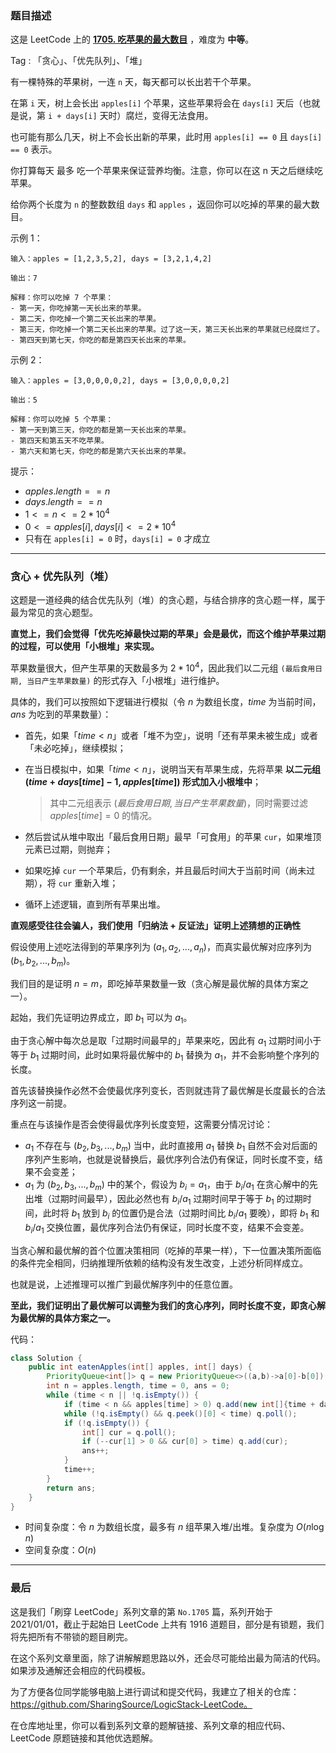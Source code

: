 ### 题目描述

这是 LeetCode 上的 **[1705. 吃苹果的最大数目](https://leetcode-cn.com/problems/maximum-number-of-eaten-apples/solution/gong-shui-san-xie-noxiang-xin-ke-xue-xi-hfdy0/)** ，难度为 **中等**。



Tag : 「贪心」、「优先队列」、「堆」

有一棵特殊的苹果树，一连 `n` 天，每天都可以长出若干个苹果。

在第 `i` 天，树上会长出 `apples[i]` 个苹果，这些苹果将会在 `days[i]` 天后（也就是说，第 `i + days[i]` 天时）腐烂，变得无法食用。

也可能有那么几天，树上不会长出新的苹果，此时用 `apples[i] == 0` 且 `days[i] == 0` 表示。

你打算每天 最多 吃一个苹果来保证营养均衡。注意，你可以在这 n 天之后继续吃苹果。

给你两个长度为 `n` 的整数数组 `days` 和 `apples` ，返回你可以吃掉的苹果的最大数目。

示例 1：
```
输入：apples = [1,2,3,5,2], days = [3,2,1,4,2]

输出：7

解释：你可以吃掉 7 个苹果：
- 第一天，你吃掉第一天长出来的苹果。
- 第二天，你吃掉一个第二天长出来的苹果。
- 第三天，你吃掉一个第二天长出来的苹果。过了这一天，第三天长出来的苹果就已经腐烂了。
- 第四天到第七天，你吃的都是第四天长出来的苹果。
```
示例 2：
```
输入：apples = [3,0,0,0,0,2], days = [3,0,0,0,0,2]

输出：5

解释：你可以吃掉 5 个苹果：
- 第一天到第三天，你吃的都是第一天长出来的苹果。
- 第四天和第五天不吃苹果。
- 第六天和第七天，你吃的都是第六天长出来的苹果。
```

提示：
* $apples.length == n$
* $days.length == n$
* $1 <= n <= 2 * 10^4$
* $0 <= apples[i], days[i] <= 2 * 10^4$
* 只有在 `apples[i] = 0` 时，`days[i] = 0` 才成立

---

### 贪心 + 优先队列（堆）

这题是一道经典的结合优先队列（堆）的贪心题，与结合排序的贪心题一样，属于最为常见的贪心题型。

**直觉上，我们会觉得「优先吃掉最快过期的苹果」会是最优，而这个维护苹果过期的过程，可以使用「小根堆」来实现。**

苹果数量很大，但产生苹果的天数最多为 $2 * 10^4$，因此我们以二元组 `(最后食用日期, 当日产生苹果数量)` 的形式存入「小根堆」进行维护。

具体的，我们可以按照如下逻辑进行模拟（令 $n$ 为数组长度，$time$ 为当前时间，$ans$ 为吃到的苹果数量）：

* 首先，如果「$time < n$」或者「堆不为空」，说明「还有苹果未被生成」或者「未必吃掉」，继续模拟；
* 在当日模拟中，如果「$time < n$」，说明当天有苹果生成，先将苹果 **以二元组 $(time + days[time] - 1, apples[time])$ 形式加入小根堆中**；
  
    > 其中二元组表示 $(最后食用日期, 当日产生苹果数量)$，同时需要过滤 $apples[time] = 0$ 的情况。
* 然后尝试从堆中取出「最后食用日期」最早「可食用」的苹果 `cur`，如果堆顶元素已过期，则抛弃；
* 如果吃掉 `cur` 一个苹果后，仍有剩余，并且最后时间大于当前时间（尚未过期），将 `cur` 重新入堆；
* 循环上述逻辑，直到所有苹果出堆。

**直观感受往往会骗人，我们使用「归纳法 + 反证法」证明上述猜想的正确性**

假设使用上述吃法得到的苹果序列为 $(a_1, a_2, ... ,a_n)$，而真实最优解对应序列为 $(b_1, b_2, ..., b_m)$。

我们目的是证明 $n = m$，即吃掉苹果数量一致（贪心解是最优解的具体方案之一）。

起始，我们先证明边界成立，即 $b_1$ 可以为 $a_1$。

由于贪心解中每次总是取「过期时间最早的」苹果来吃，因此有 $a_1$ 过期时间小于等于 $b_1$ 过期时间，此时如果将最优解中的 $b_1$ 替换为 $a_1$，并不会影响整个序列的长度。

首先该替换操作必然不会使最优序列变长，否则就违背了最优解是长度最长的合法序列这一前提。

重点在与该操作是否会使得最优序列长度变短，这需要分情况讨论：

* $a_1$ 不存在与 $(b_2, b_3, ..., b_m)$ 当中，此时直接用 $a_1$ 替换 $b_1$ 自然不会对后面的序列产生影响，也就是说替换后，最优序列合法仍有保证，同时长度不变，结果不会变差；
* $a_1$ 为 $(b_2, b_3, ..., b_m)$ 中的某个，假设为 $b_i = a_1$，由于 $b_i/a_1$ 在贪心解中的先出堆（过期时间最早），因此必然也有 $b_i/a_1$ 过期时间早于等于 $b_1$ 的过期时间，此时将 $b_1$ 放到 $b_i$ 的位置仍是合法（过期时间比 $b_i/a_1$ 要晚），即将 $b_1$ 和 $b_i/a_1$ 交换位置，最优序列合法仍有保证，同时长度不变，结果不会变差。

当贪心解和最优解的首个位置决策相同（吃掉的苹果一样），下一位置决策所面临的条件完全相同，归纳推理所依赖的结构没有发生改变，上述分析同样成立。

也就是说，上述推理可以推广到最优解序列中的任意位置。

**至此，我们证明出了最优解可以调整为我们的贪心序列，同时长度不变，即贪心解为最优解的具体方案之一。**

代码：
```Java
class Solution {
    public int eatenApples(int[] apples, int[] days) {
        PriorityQueue<int[]> q = new PriorityQueue<>((a,b)->a[0]-b[0]);
        int n = apples.length, time = 0, ans = 0;
        while (time < n || !q.isEmpty()) {
            if (time < n && apples[time] > 0) q.add(new int[]{time + days[time] - 1, apples[time]});
            while (!q.isEmpty() && q.peek()[0] < time) q.poll();
            if (!q.isEmpty()) {
                int[] cur = q.poll();
                if (--cur[1] > 0 && cur[0] > time) q.add(cur);
                ans++;
            }
            time++;
        }
        return ans;
    }
}
```
* 时间复杂度：令 $n$ 为数组长度，最多有 $n$ 组苹果入堆/出堆。复杂度为 $O(n\log{n})$
* 空间复杂度：$O(n)$

---

### 最后

这是我们「刷穿 LeetCode」系列文章的第 `No.1705` 篇，系列开始于 2021/01/01，截止于起始日 LeetCode 上共有 1916 道题目，部分是有锁题，我们将先把所有不带锁的题目刷完。

在这个系列文章里面，除了讲解解题思路以外，还会尽可能给出最为简洁的代码。如果涉及通解还会相应的代码模板。

为了方便各位同学能够电脑上进行调试和提交代码，我建立了相关的仓库：https://github.com/SharingSource/LogicStack-LeetCode。

在仓库地址里，你可以看到系列文章的题解链接、系列文章的相应代码、LeetCode 原题链接和其他优选题解。

